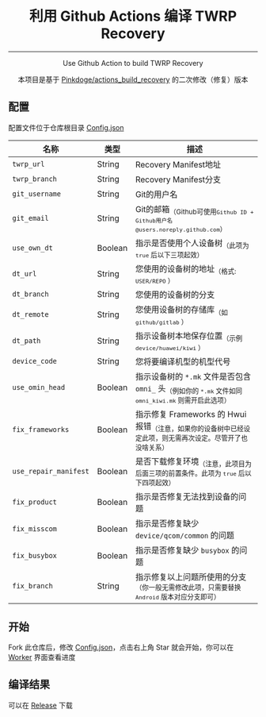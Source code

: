 <h1 align="center"> 利用 Github Actions 编译 TWRP Recovery</h1>

---

<p align="center">
	Use Github Action to build TWRP Recovery
</p>

<p align="center">
	本项目是基于 <a href="https://github.com/Pinkdoge/actions_build_recovery">Pinkdoge/actions_build_recovery</a> 的二次修改（修复）版本
</p>

## 配置

配置文件位于仓库根目录 [Config.json](config.json)

| 名称               | 类型    | 描述                                                         |
| ------------------ | ------- | ------------------------------------------------------------ |
| `twrp_url`     | String  | Recovery Manifest地址                                        |
| `twrp_branch`  | String  | Recovery Manifest分支                                        |
| `git_username` | String  | Git的用户名                                            |
| `git_email`    | String  | Git的邮箱<sub>（Github可使用`Github ID + Github用户名@users.noreply.github.com`）</sub> |
| `use_own_dt`   | Boolean | 指示是否使用个人设备树<sub>（此项为 `true` 后以下三项起效）</sub>  |
| `dt_url`           | String  | 您使用的设备树的地址<sub>（格式: `USER/REPO` ）</sub>                |
| `dt_branch`    | String  | 您使用的设备树的分支                                         |
| `dt_remote`        | String  | 您使用设备树的存储库<sub>（如 `github/gitlab` ）</sub>               |
| `dt_path`      | String  | 指示设备树本地保存位置<sub>（示例 `device/huawei/kiwi` ）</sub>      |
| `device_code`  | String  | 您将要编译机型的机型代号                                     |
| `use_omin_head`  | Boolean  | 指示设备树的 `*.mk` 文件是否包含 `omni_` 头<sub>（例如你的 `*.mk` 文件如同 `omni_kiwi.mk` 则需开启此选项）</sub>                                     |
| `fix_frameworks`  | Boolean | 指示修复 Frameworks 的 Hwui 报错<sub>（注意，如果你的设备树中已经设定此项，则无需再次设定。尽管开了也没啥关系） </sub>                              |
| `use_repair_manifest`  | Boolean | 是否下载修复环境<sub>（注意，此项目为后面三项的前置条件。此项为 `true` 后以下四项起效） </sub>                              |
| `fix_product`  | Boolean | 指示是否修复无法找到设备的问题                               |
| `fix_misscom`  | Boolean | 指示是否修复缺少 `device/qcom/common` 的问题                   |
| `fix_busybox`      | Boolean | 指示是否修复缺少 `busybox` 的问题                              |
| `fix_branch`       | String  | 指示修复以上问题所使用的分支<sub>（你一般无需修改此项，只需要替换 `Android` 版本对应分支即可） </sub>                                 |

## 开始

Fork 此仓库后，修改 [Config.json](config.json)，点击右上角 Star 就会开始，你可以在 [Worker](../../actions) 界面查看进度

## 编译结果
可以在 [Release](../../releases) 下载
